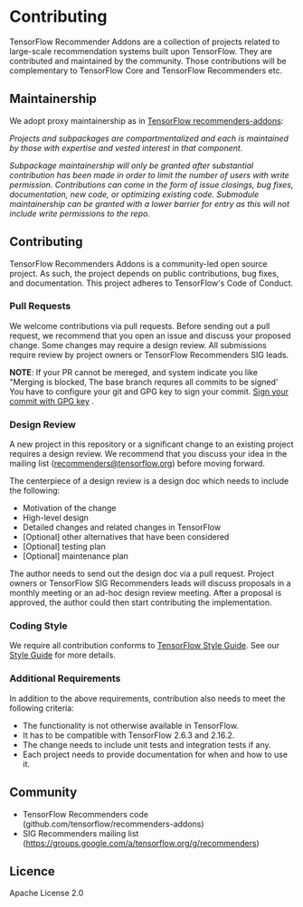 # Contributing

TensorFlow Recommender Addons are a collection of projects related to
large-scale recommendation systems built upon TensorFlow. They are contributed
and maintained by the community. Those contributions will be complementary to
TensorFlow Core and TensorFlow Recommenders etc.

## Maintainership

We adopt proxy maintainership as in [TensorFlow recommenders-addons](https://github.com/tensorflow/recommenders-addons):

*Projects and subpackages are compartmentalized and each is maintained by those
with expertise and vested interest in that component.*

*Subpackage maintainership will only be granted after substantial contribution
has been made in order to limit the number of users with write permission.
Contributions can come in the form of issue closings, bug fixes, documentation,
new code, or optimizing existing code. Submodule maintainership can be granted
with a lower barrier for entry as this will not include write permissions to
the repo.*

## Contributing

TensorFlow Recommenders Addons is a community-led open source project. As such,
the project depends on public contributions, bug fixes, and documentation. This
project adheres to TensorFlow's Code of Conduct.

### Pull Requests
We welcome contributions via pull requests.
Before sending out a pull request, we recommend that you open an issue and
discuss your proposed change. Some changes may require a design review.
All submissions require review by project owners or TensorFlow Recommenders SIG
leads.

**NOTE**:
If your PR cannot be mereged, and system indicate you like "Merging is blocked, 
The base branch requres all commits to be signed'
You have to configure your git and GPG key to sign your commit. [Sign your commit with GPG key](https://docs.github.com/en/github/authenticating-to-github/managing-commit-signature-verification/about-commit-signature-verification#gpg-commit-signature-verification) .

### Design Review
A new project in this repository or a significant change to an existing project
requires a design review. We recommend that you discuss your idea in the mailing
list (recommenders@tensorflow.org) before moving forward.

The centerpiece of a design review is a design doc which needs to include the following:
* Motivation of the change
* High-level design
* Detailed changes and related changes in TensorFlow
* [Optional] other alternatives that have been considered
* [Optional] testing plan
* [Optional] maintenance plan

The author needs to send out the design doc via a pull request. Project owners or
TensorFlow SIG Recommenders leads will discuss proposals in a monthly meeting
or an ad-hoc design review meeting. After a proposal is approved, the author
could then start contributing the implementation.

### Coding Style
We require all contribution conforms to [TensorFlow Style Guide](https://www.tensorflow.org/community/contribute/code_style#tensorflow_conventions_and_special_uses).
See our [Style Guide](STYLE_GUIDE.md) for more details.

### Additional Requirements
In addition to the above requirements, contribution also needs to meet the following criteria:
* The functionality is not otherwise available in TensorFlow.
* It has to be compatible with TensorFlow 2.6.3 and 2.16.2.
* The change needs to include unit tests and integration tests if any.
* Each project needs to provide documentation for when and how to use it.

## Community

* TensorFlow Recommenders code (github.com/tensorflow/recommenders-addons)
* SIG Recommenders mailing list (https://groups.google.com/a/tensorflow.org/g/recommenders)

## Licence
Apache License 2.0

